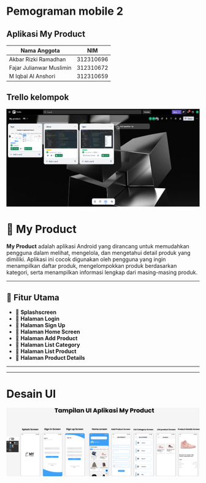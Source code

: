# Pemograman mobile 2

## Aplikasi My Product

| Nama Anggota | NIM |
| -----| ------------------ |
|Akbar Rizki Ramadhan   | 312310696  |
|Fajar Julianwar Muslimin | 312310672 |
|M Iqbal Al Anshori | 312310659 |

## Trello kelompok
![image](screenshot/sstrello1.png)

# 📲 My Product

**My Product** adalah aplikasi Android yang dirancang untuk memudahkan pengguna dalam melihat, mengelola, dan mengetahui detail produk yang dimiliki. Aplikasi ini cocok digunakan oleh pengguna yang ingin menampilkan daftar produk, mengelompokkan produk berdasarkan kategori, serta menampilkan informasi lengkap dari masing-masing produk.


---

## 🎯 Fitur Utama

- 🔹 **Splashscreen**
- 🔹 **Halaman Login**
- 🔹 **Halaman Sign Up**
- 🔹 **Halaman Home Screen**
- 🔹 **Halaman Add Product**
- 🔹 **Halaman List Category**
- 🔹 **Halaman List Product**
- 🔹 **Halaman Product Details**

---

---

# Desain UI
![image](screenshot/MyProduct.png)



